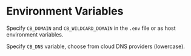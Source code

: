 # Environment Variables

Specify `CB_DOMAIN` and `CB_WILDCARD_DOMAIN` in the `.env` file or as host environment variables.

Specify `CB_DNS` variable, choose from cloud DNS providers (lowercase).
